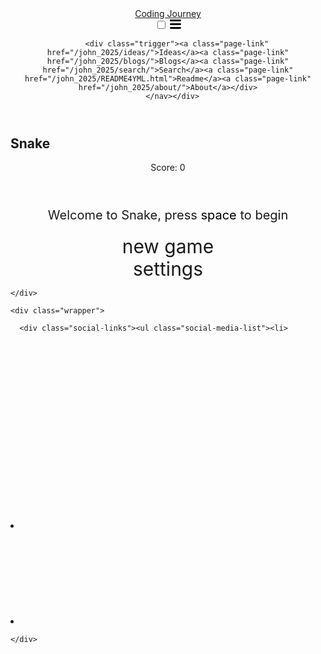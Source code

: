 
<!DOCTYPE html>
<html lang="en">

<head>
  <meta charset="utf-8">
  <meta http-equiv="X-UA-Compatible" content="IE=edge">
  <meta name="viewport" content="width=device-width, initial-scale=1"><!-- Begin Jekyll SEO tag v2.8.0 -->
<title>Snake | Coding Journey</title>
<meta name="generator" content="Jekyll v3.10.0" />
<meta property="og:title" content="Snake" />
<meta property="og:locale" content="en_US" />
<meta name="description" content="Class of 2025" />
<meta property="og:description" content="Class of 2025" />
<meta property="og:site_name" content="Coding Journey" />
<meta property="og:type" content="website" />
<meta name="twitter:card" content="summary" />
<meta property="twitter:title" content="Snake" />
<script type="application/ld+json">
{"@context":"https://schema.org","@type":"WebPage","description":"Class of 2025","headline":"Snake","url":"/john_2025/snake/"}</script>
<!-- End Jekyll SEO tag -->
<link rel="stylesheet" href="/john_2025/assets/css/style.css"><link type="application/atom+xml" rel="alternate" href="/john_2025/feed.xml" title="Coding Journey" />

<!-- Include favicons --><link rel="shortcut icon" type="image/x-icon" href="/john_2025/images/favicon.ico"><!-- Include Primer CSS for styling -->
<link rel="stylesheet" href="https://cdnjs.cloudflare.com/ajax/libs/Primer/15.2.0/primer.css" integrity="sha512-xTz2ys4coGAOz8vuV1NcQBkgVmKhsSEtjbqyMJbBHRplFuvKIUo6xhLHpAyPt9mfR6twHJgn9OgVLuqOvjeBhg==" crossorigin="anonymous" />

<!-- Include Font Awesome for icons -->
<link rel="stylesheet" href="https://cdnjs.cloudflare.com/ajax/libs/font-awesome/5.14.0/css/all.min.css" integrity="sha512-1PKOgIY59xJ8Co8+NE6FZ+LOAZKjy+KY8iq0G4B3CyeY6wYHN3yt9PW0XpSriVlkMXe40PTKnXrLnZ9+fkDaog==" crossorigin="anonymous" />

<!-- Include Hypothesis annotations script if annotations are enabled --><!-- Include KaTeX and MathJax for rendering mathematical expressions if use_math is enabled -->


<script>
/**
 * Function to wrap images with a figure and caption if they have a title attribute.
 * This function is executed when the window loads.
 */
function wrap_img(fn) {
    // Check if the document is already loaded
    if (document.attachEvent ? document.readyState === "complete" : document.readyState !== "loading") {
        // Select all images within elements with the class 'post'
        var elements = document.querySelectorAll(".post img");
        // Iterate over each image element
        Array.prototype.forEach.call(elements, function(el, i) {
            // Check if the image has a title attribute and is not an emoji
            if (el.getAttribute("title") && (el.className != "emoji")) {
                // Create a figcaption element for the caption
                const caption = document.createElement('figcaption');
                // Create a text node with the title attribute value
                var node = document.createTextNode(el.getAttribute("title"));
                // Append the text node to the figcaption element
                caption.appendChild(node);
                // Create a figure element to wrap the image and caption
                const wrapper = document.createElement('figure');
                // Add the 'image' class to the figure element
                wrapper.className = 'image';
                // Insert the figure element before the image
                el.parentNode.insertBefore(wrapper, el);
                // Remove the image from its original position
                el.parentNode.removeChild(el);
                // Append the image and caption to the figure element
                wrapper.appendChild(el);
                wrapper.appendChild(caption);
            }
        });
    } else {
        // If the document is not loaded, add an event listener to execute the function when it is
        document.addEventListener('DOMContentLoaded', fn);
    }
}
// Execute the wrap_img function when the window loads
window.onload = wrap_img;
</script>

<script>
/**
 * Function to add a link icon to anchor tags with the class 'anchor-link'.
 * This function is executed when the DOM content is loaded.
 */
document.addEventListener("DOMContentLoaded", function(){
    // Select all elements with the class 'anchor-link'
    var elem = document.querySelectorAll(".anchor-link");
    // Iterate over each element and set its inner HTML to a Font Awesome link icon
    elem.forEach(e => (e.innerHTML = '<i class="fas fa-link fa-xs"></i>'));
});
</script>
</head>
<body><header class="site-header">

  <div class="wrapper"><a class="site-title" rel="author" href="/john_2025/">Coding Journey</a><nav class="site-nav">
        <input type="checkbox" id="nav-trigger" class="nav-trigger" />
        <label for="nav-trigger">
          <span class="menu-icon">
            <svg viewBox="0 0 18 15" width="18px" height="15px">
              <path d="M18,1.484c0,0.82-0.665,1.484-1.484,1.484H1.484C0.665,2.969,0,2.304,0,1.484l0,0C0,0.665,0.665,0,1.484,0 h15.032C17.335,0,18,0.665,18,1.484L18,1.484z M18,7.516C18,8.335,17.335,9,16.516,9H1.484C0.665,9,0,8.335,0,7.516l0,0 c0-0.82,0.665-1.484,1.484-1.484h15.032C17.335,6.031,18,6.696,18,7.516L18,7.516z M18,13.516C18,14.335,17.335,15,16.516,15H1.484 C0.665,15,0,14.335,0,13.516l0,0c0-0.82,0.665-1.483,1.484-1.483h15.032C17.335,12.031,18,12.695,18,13.516L18,13.516z"/>
            </svg>
          </span>
        </label>

        <div class="trigger"><a class="page-link" href="/john_2025/ideas/">Ideas</a><a class="page-link" href="/john_2025/blogs/">Blogs</a><a class="page-link" href="/john_2025/search/">Search</a><a class="page-link" href="/john_2025/README4YML.html">Readme</a><a class="page-link" href="/john_2025/about/">About</a></div>
      </nav></div>
</header>
<main class="page-content" aria-label="Content">
    <div class="wrapper">
      <style>

    body{
    }
    .wrap{
        margin-left: auto;
        margin-right: auto;
    }

    canvas{
        display: none;
        border-style: solid;
        border-width: 10px;
        border-color: #FFFFFF;
    }
    canvas:focus{
        outline: none;
    }

    /* All screens style */
    #gameover p, #setting p, #menu p{
        font-size: 20px;
    }

    #gameover a, #setting a, #menu a{
        font-size: 30px;
        display: block;
    }

    #gameover a:hover, #setting a:hover, #menu a:hover{
        cursor: pointer;
    }

    #gameover a:hover::before, #setting a:hover::before, #menu a:hover::before{
        content: ">";
        margin-right: 10px;
    }

    #menu{
        display: block;
    }

    #gameover{
        display: none;
    }

    #setting{
        display: none;
    }

    #setting input{
        display:none;
    }

    #setting label{
        cursor: pointer;
    }

    #setting input:checked + label{
        background-color: #FFF;
        color: #000;
    }
</style>

<h2>Snake</h2>
<div class="container">
    <header class="pb-3 mb-4 border-bottom border-primary text-dark">
        <p class="fs-4">Score: <span id="score_value">0</span></p>
    </header>
    <div class="container bg-secondary" style="text-align:center;">
        <!-- Main Menu -->
        <div id="menu" class="py-4 text-light">
            <p>Welcome to Snake, press <span style="background-color: #FFFFFF; color: #000000">space</span> to begin</p>
            <a id="new_game" class="link-alert">new game</a>
            <a id="setting_menu" class="link-alert">settings</a>
        </div>
        <!-- Game Over -->
        <div id="gameover" class="py-4 text-light">
            <p>Game Over, press <span style="background-color: #FFFFFF; color: #000000">space</span> to try again</p>
            <a id="new_game1" class="link-alert">new game</a>
            <a id="setting_menu1" class="link-alert">settings</a>
        </div>
        <!-- Play Screen -->
        <canvas id="snake" class="wrap" width="320" height="320" tabindex="1"></canvas>
        <!-- Settings Screen -->
        <div id="setting" class="py-4 text-light">
            <p>Settings Screen, press <span style="background-color: #FFFFFF; color: #000000">space</span> to go back to playing</p>
            <a id="new_game2" class="link-alert">new game</a>
            <br />
            <p>Speed:
                <input id="speed1" type="radio" name="speed" value="120" checked="" />
                <label for="speed1">Slow</label>
                <input id="speed2" type="radio" name="speed" value="75" />
                <label for="speed2">Normal</label>
                <input id="speed3" type="radio" name="speed" value="35" />
                <label for="speed3">Fast</label>
            </p>
            <p>Wall:
                <input id="wallon" type="radio" name="wall" value="1" checked="" />
                <label for="wallon">On</label>
                <input id="walloff" type="radio" name="wall" value="0" />
                <label for="walloff">Off</label>
            </p>
        </div>
    </div>
</div>

<script>
    (function(){
        /* Attributes of Game */
        /////////////////////////////////////////////////////////////
        // Canvas & Context
        const canvas = document.getElementById("snake");
        const ctx = canvas.getContext("2d");
        // HTML Game IDs
        const SCREEN_SNAKE = 0;
        const screen_snake = document.getElementById("snake");
        const ele_score = document.getElementById("score_value");
        const speed_setting = document.getElementsByName("speed");
        const wall_setting = document.getElementsByName("wall");
        // HTML Screen IDs (div)
        const SCREEN_MENU = -1, SCREEN_GAME_OVER=1, SCREEN_SETTING=2;
        const screen_menu = document.getElementById("menu");
        const screen_game_over = document.getElementById("gameover");
        const screen_setting = document.getElementById("setting");
        // HTML Event IDs (a tags)
        const button_new_game = document.getElementById("new_game");
        const button_new_game1 = document.getElementById("new_game1");
        const button_new_game2 = document.getElementById("new_game2");
        const button_setting_menu = document.getElementById("setting_menu");
        const button_setting_menu1 = document.getElementById("setting_menu1");
        // Game Control
        const BLOCK = 10;   // size of block rendering
        let SCREEN = SCREEN_MENU;
        let snake;
        let snake_dir;
        let snake_next_dir;
        let snake_speed;
        let food = {x: 0, y: 0};
        let score;
        let wall;
        /* Display Control */
        /////////////////////////////////////////////////////////////
        // 0 for the game
        // 1 for the main menu
        // 2 for the settings screen
        // 3 for the game over screen
        let showScreen = function(screen_opt){
            SCREEN = screen_opt;
            switch(screen_opt){
                case SCREEN_SNAKE:
                    screen_snake.style.display = "block";
                    screen_menu.style.display = "none";
                    screen_setting.style.display = "none";
                    screen_game_over.style.display = "none";
                    break;
                case SCREEN_GAME_OVER:
                    screen_snake.style.display = "block";
                    screen_menu.style.display = "none";
                    screen_setting.style.display = "none";
                    screen_game_over.style.display = "block";
                    break;
                case SCREEN_SETTING:
                    screen_snake.style.display = "none";
                    screen_menu.style.display = "none";
                    screen_setting.style.display = "block";
                    screen_game_over.style.display = "none";
                    break;
            }
        }
        /* Actions and Events  */
        /////////////////////////////////////////////////////////////
        window.onload = function(){
            // HTML Events to Functions
            button_new_game.onclick = function(){newGame();};
            button_new_game1.onclick = function(){newGame();};
            button_new_game2.onclick = function(){newGame();};
            button_setting_menu.onclick = function(){showScreen(SCREEN_SETTING);};
            button_setting_menu1.onclick = function(){showScreen(SCREEN_SETTING);};
            // speed
            setSnakeSpeed(150);
            for(let i = 0; i < speed_setting.length; i++){
                speed_setting[i].addEventListener("click", function(){
                    for(let i = 0; i < speed_setting.length; i++){
                        if(speed_setting[i].checked){
                            setSnakeSpeed(speed_setting[i].value);
                        }
                    }
                });
            }
            // wall setting
            setWall(1);
            for(let i = 0; i < wall_setting.length; i++){
                wall_setting[i].addEventListener("click", function(){
                    for(let i = 0; i < wall_setting.length; i++){
                        if(wall_setting[i].checked){
                            setWall(wall_setting[i].value);
                        }
                    }
                });
            }
            // activate window events
            window.addEventListener("keydown", function(evt) {
                // spacebar detected
                if(evt.code === "Space" && SCREEN !== SCREEN_SNAKE)
                    newGame();
            }, true);
        }
        /* Snake is on the Go (Driver Function)  */
        /////////////////////////////////////////////////////////////
        let mainLoop = function(){
            let _x = snake[0].x;
            let _y = snake[0].y;
            snake_dir = snake_next_dir;   // read async event key
            // Direction 0 - Up, 1 - Right, 2 - Down, 3 - Left
            switch(snake_dir){
                case 0: _y--; break;
                case 1: _x++; break;
                case 2: _y++; break;
                case 3: _x--; break;
            }
            snake.pop(); // tail is removed
            snake.unshift({x: _x, y: _y}); // head is new in new position/orientation
            // Check if the snake's x position is 31 and y position is 31
            if (snake[0].x === 31 && snake[0].y === 31) {
                if (snake_dir === 1) {
                    simulateKeyPress(38, 0); // Up arrow key press immediately
                    simulateKeyPress(37, 50); // Left arrow key press after 100ms
                }
            } else if (snake[0].x === 0 && snake[0].y === 31) {
                simulateKeyPress(39, 0);
            }

            // Zigzag horizontally, moving up one level each time, but only travel to x = 1
            if (snake[0].x === 1 && snake_dir === 3 && snake[0].y !== 0) {
                simulateKeyPress(38, 0); // Up arrow key press immediately
                simulateKeyPress(39, 50); // Right arrow key press after 100ms
            } else if (snake[0].x === 31 && snake_dir === 1 && snake[0].y !== 0) {
                simulateKeyPress(38, 0); // Up arrow key press immediately
                simulateKeyPress(37, 50); // Left arrow key press after 100ms
            }

            // When reaching the top, continue to x = 0 and go down
            if (snake[0].y === 0 && snake_dir === 0) {
                if (snake[0].x !== 0) {
                    simulateKeyPress(37, 0); // Left arrow key press immediately
                }
            } else if (snake[0].y === 0 && snake[0].x === 0) {
                simulateKeyPress(40, 0);
            }
            // Wall Checker
            if(wall === 1){
                // Wall on, Game over test
                if (snake[0].x < 0 || snake[0].x === canvas.width / BLOCK || snake[0].y < 0 || snake[0].y === canvas.height / BLOCK){
                    showScreen(SCREEN_GAME_OVER);
                    return;
                }
            }else{
                // Wall Off, Circle around
                for(let i = 0, x = snake.length; i < x; i++){
                    if(snake[i].x < 0){
                        snake[i].x = snake[i].x + (canvas.width / BLOCK);
                    }
                    if(snake[i].x === canvas.width / BLOCK){
                        snake[i].x = snake[i].x - (canvas.width / BLOCK);
                    }
                    if(snake[i].y < 0){
                        snake[i].y = snake[i].y + (canvas.height / BLOCK);
                    }
                    if(snake[i].y === canvas.height / BLOCK){
                        snake[i].y = snake[i].y - (canvas.height / BLOCK);
                    }
                }
            }
            // Snake vs Snake checker
            for(let i = 1; i < snake.length; i++){
                // Game over test
                if (snake[0].x === snake[i].x && snake[0].y === snake[i].y){
                    showScreen(SCREEN_GAME_OVER);
                    return;
                }
            }
            // Snake eats food checker
            if(checkBlock(snake[0].x, snake[0].y, food.x, food.y)){
                snake[snake.length] = {x: snake[0].x, y: snake[0].y};
                altScore(++score);
                addFood();
                activeDot(food.x, food.y);
            }
            // Repaint canvas
            ctx.beginPath();
            ctx.fillStyle = "royalblue";
            ctx.fillRect(0, 0, canvas.width, canvas.height);
            // Paint snake
            for(let i = 0; i < snake.length; i++){
                activeDot(snake[i].x, snake[i].y);
            }
            // Paint food
            activeDot(food.x, food.y);
            // Debug
            //document.getElementById("debug").innerHTML = snake_dir + " " + snake_next_dir + " " + snake[0].x + " " + snake[0].y;
            // Recursive call after speed delay, déjà vu
            setTimeout(mainLoop, snake_speed);
        }
        /* New Game setup */
        /////////////////////////////////////////////////////////////
        let newGame = function(){
            // snake game screen
            showScreen(SCREEN_SNAKE);
            screen_snake.focus();
            // game score to zero
            score = 0;
            altScore(score);
            // initial snake
            snake = [];
            snake.push({x: 0, y: 3});
            snake_next_dir = 1;
            // food on canvas
            addFood();
            // activate canvas event
            canvas.onkeydown = function(evt) {
                changeDir(evt.keyCode);
            }
            mainLoop();
        }
        /* Key Inputs and Actions */
        /////////////////////////////////////////////////////////////
        let changeDir = function(key){
            // test key and switch direction
            switch(key) {
                case 37:    // left arrow
                    if (snake_dir !== 1)    // not right
                        snake_next_dir = 3; // then switch left
                    break;
                case 38:    // up arrow
                    if (snake_dir !== 2)    // not down
                        snake_next_dir = 0; // then switch up
                    break;
                case 39:    // right arrow
                    if (snake_dir !== 3)    // not left
                        snake_next_dir = 1; // then switch right
                    break;
                case 40:    // down arrow
                    if (snake_dir !== 0)    // not up
                        snake_next_dir = 2; // then switch down
                    break;
            }
        }

        const simulateKeyPress = (keyCode, delay = 0) => {
            console.log(`Simulating key press: ${keyCode} after ${delay}ms`);
            setTimeout(() => {
                const event = new KeyboardEvent('keydown', { keyCode: keyCode, which: keyCode });
                canvas.dispatchEvent(event);
            }, delay);
        };
        /* Dot for Food or Snake part */
        /////////////////////////////////////////////////////////////
        let activeDot = function(x, y){
            ctx.fillStyle = "#FFFFFF";
            ctx.fillRect(x * BLOCK, y * BLOCK, BLOCK, BLOCK);
        }
        /* Random food placement */
        /////////////////////////////////////////////////////////////
        let addFood = function(){
            food.x = Math.floor(Math.random() * ((canvas.width / BLOCK) - 1));
            food.y = Math.floor(Math.random() * ((canvas.height / BLOCK) - 1));
            for(let i = 0; i < snake.length; i++){
                if(checkBlock(food.x, food.y, snake[i].x, snake[i].y)){
                    addFood();
                }
            }
        }
        /* Collision Detection */
        /////////////////////////////////////////////////////////////
        let checkBlock = function(x, y, _x, _y){
            return (x === _x && y === _y);
        }
        /* Update Score */
        /////////////////////////////////////////////////////////////
        let altScore = function(score_val){
            ele_score.innerHTML = String(score_val * 2);
        }
        /////////////////////////////////////////////////////////////
        // Change the snake speed...
        // 150 = slow
        // 100 = normal
        // 50 = fast
        let setSnakeSpeed = function(speed_value){
            snake_speed = speed_value;
        }
        /////////////////////////////////////////////////////////////
        let setWall = function(wall_value){
            wall = wall_value;
            if(wall === 0){screen_snake.style.borderColor = "#606060";}
            if(wall === 1){screen_snake.style.borderColor = "#FFFFFF";}
        }
    })();
</script>


    </div>
  </main><footer class="site-footer h-card">
    <data class="u-url" href="/john_2025/"></data>
  
    <div class="wrapper">
  
      <div class="social-links"><ul class="social-media-list"><li>
  <a rel="me" href="https://github.com/nighthawkcoders" target="_blank" title="github">
    <svg class="svg-icon grey">
      <use xlink:href="/john_2025/assets/minima-social-icons.svg#github"></use>
    </svg>
  </a>
</li>
<li>
  <a rel="me" href="https://x.com/NighthawkCoding/" target="_blank" title="x">
    <svg class="svg-icon grey">
      <use xlink:href="/john_2025/assets/minima-social-icons.svg#x"></use>
    </svg>
  </a>
</li>
<li>
  <a rel="me" href="https://www.youtube.com/@nighthawkcodingsociety2868" target="_blank" title="youtube">
    <svg class="svg-icon grey">
      <use xlink:href="/john_2025/assets/minima-social-icons.svg#youtube"></use>
    </svg>
  </a>
</li>
</ul>
</div>
  
    </div>
  
</footer></body>
</html>
